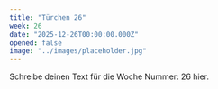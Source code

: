 ```yaml
---
title: "Türchen 26"
week: 26
date: "2025-12-26T00:00:00.000Z"
opened: false
image: "../images/placeholder.jpg"
---
```


Schreibe deinen Text für die Woche Nummer: 26 hier.

